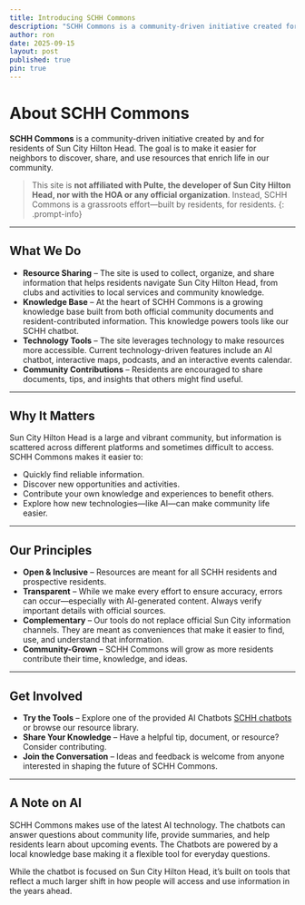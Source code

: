 ```yaml
---
title: Introducing SCHH Commons
description: "SCHH Commons is a community-driven initiative created for residents of Sun City Hilton Head. The goal is to make it easier for neighbors to discover, share, and use resources that enrich life in our community.  Learn more about it in this article."
author: ron
date: 2025-09-15
layout: post
published: true
pin: true
---
```


# About SCHH Commons

**SCHH Commons** is a community-driven initiative created by and for residents of Sun City Hilton Head. The goal is to make it easier for neighbors to discover, share, and use resources that enrich life in our community.

> This site is **not affiliated with Pulte, the developer of Sun City Hilton Head, nor with the HOA or any official organization**. Instead, SCHH Commons is a grassroots effort—built by residents, for residents.
{: .prompt-info}

---

## What We Do

* **Resource Sharing** – The site is used to collect, organize, and share information that helps residents navigate Sun City Hilton Head, from clubs and activities to local services and community knowledge.
* **Knowledge Base** – At the heart of SCHH Commons is a growing knowledge base built from both official community documents and resident-contributed information. This knowledge powers tools like our SCHH chatbot.
* **Technology Tools** – The site leverages technology to make resources more accessible. Current technology-driven features include an AI chatbot, interactive maps, podcasts, and an interactive events calendar.
* **Community Contributions** – Residents are encouraged to share documents, tips, and insights that others might find useful.

---

## Why It Matters

Sun City Hilton Head is a large and vibrant community, but information is scattered across different platforms and sometimes difficult to access. SCHH Commons makes it easier to:

* Quickly find reliable information.
* Discover new opportunities and activities.
* Contribute your own knowledge and experiences to benefit others.
* Explore how new technologies—like AI—can make community life easier.

---

## Our Principles

* **Open & Inclusive** – Resources are meant for all SCHH residents and prospective residents.
* **Transparent** – While we make every effort to ensure accuracy, errors can occur—especially with AI-generated content. Always verify important details with official sources.
* **Complementary** – Our tools do not replace official Sun City information channels. They are meant as conveniences that make it easier to find, use, and understand that information.
* **Community-Grown** – SCHH Commons will grow as more residents contribute their time, knowledge, and ideas.

---

## Get Involved

* **Try the Tools** – Explore one of the provided AI Chatbots [SCHH chatbots](#) or browse our resource library.
* **Share Your Knowledge** – Have a helpful tip, document, or resource? Consider contributing.
* **Join the Conversation** – Ideas and feedback is welcome from anyone interested in shaping the future of SCHH Commons.

---

## A Note on AI

SCHH Commons makes use of the latest AI technology. The chatbots can answer questions about community life, provide summaries, and help residents learn about upcoming events. The Chatbots are powered by  a local knowledge base making it a flexible tool for everyday questions.

While the chatbot is focused on Sun City Hilton Head, it’s built on tools that reflect a much larger shift in how people will access and use information in the years ahead.
